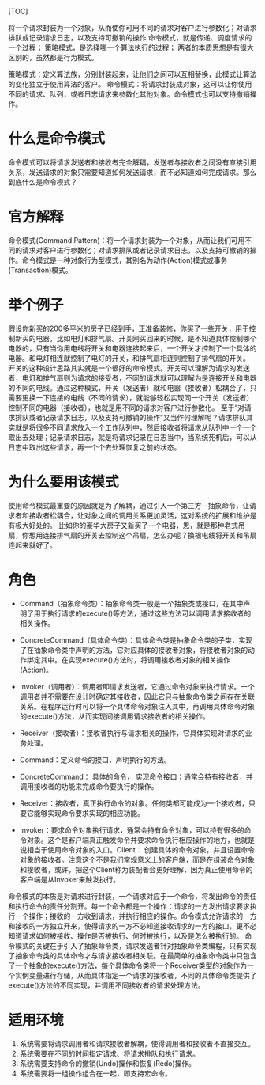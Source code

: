 [TOC]

将一个请求封装为一个对象，从而使你可用不同的请求对客户进行参数化；对请求排队或记录请求日志，以及支持可撤销的操作
命令模式，就是传递、调度请求的一个过程；
策略模式，是选择哪一个算法执行的过程；
两者的本质思想是有很大区别的，虽然都是行为模式。

策略模式：定义算法族，分别封装起来，让他们之间可以互相替换，此模式让算法的变化独立于使用算法的客户。
命令模式：将请求封装成对象，这可以让你使用不同的请求、队列，或者日志请求来参数化其他对象。命令模式也可以支持撤销操作。

# 什么是命令模式
命令模式可以将请求发送者和接收者完全解耦，发送者与接收者之间没有直接引用关系，发送请求的对象只需要知道如何发送请求，而不必知道如何完成请求。那么到底什么是命令模式？

# 官方解释
命令模式(Command Pattern)：将一个请求封装为一个对象，从而让我们可用不同的请求对客户进行参数化；对请求排队或者记录请求日志，以及支持可撤销的操作。命令模式是一种对象行为型模式，其别名为动作(Action)模式或事务(Transaction)模式。

# 举个例子
假设你新买的200多平米的房子已经到手，正准备装修，你买了一些开关，用于控制新买的电器，比如电灯和排气扇。开关刚买回来的时候，是不知道具体控制哪个电器的，只有当你用电线将开关和电器连接起来后，一个开关才控制了一个具体的电器。和电灯相连就控制了电灯的开关，和排气扇相连则控制了排气扇的开关。
开关的这种设计思路其实就是一个很好的命令模式。开关可以理解为请求的发送者，电灯和排气扇则为请求的接受者，不同的请求就可以理解为是连接开关和电器的不同的电线。通过这种模式，开关（发送者）就和电器（接收者）松耦合了，只需要更换一下连接的电线（不同的请求），就能够轻松实现同一个开关（发送者）控制不同的电器（接收者），也就是用不同的请求对客户进行参数化。
至于“对请求排队或者记录请求日志，以及支持可撤销的操作”又当作何理解呢？请求排队其实就是将很多不同请求放入一个工作队列中，然后接收者将请求从队列中一个一个取出去处理；记录请求日志，就是将请求记录在日志当中，当系统死机后，可以从日志中取出这些请求，再一个个去处理恢复之前的状态。

# 为什么要用该模式
使用命令模式最重要的原因就是为了解耦，通过引入一个第三方--抽象命令，让请求者和接收者松耦合，让对象之间的调用关系更加灵活，这对系统的扩展和维护是有极大好处的。
比如你的豪华大房子又新买了一个电器，恩，就是那种老式吊扇，你想用连接排气扇的开关去控制这个吊扇，怎么办呢？换根电线将开关和吊扇连起来就好了。

# 角色
+ Command（抽象命令类）：抽象命令类一般是一个抽象类或接口，在其中声明了用于执行请求的execute()等方法，通过这些方法可以调用请求接收者的相关操作。
+ ConcreteCommand（具体命令类）：具体命令类是抽象命令类的子类，实现了在抽象命令类中声明的方法，它对应具体的接收者对象，将接收者对象的动作绑定其中。在实现execute()方法时，将调用接收者对象的相关操作(Action)。
+ Invoker（调用者）：调用者即请求发送者，它通过命令对象来执行请求。一个调用者并不需要在设计时确定其接收者，因此它只与抽象命令类之间存在关联关系。在程序运行时可以将一个具体命令对象注入其中，再调用具体命令对象的execute()方法，从而实现间接调用请求接收者的相关操作。
+ Receiver（接收者）：接收者执行与请求相关的操作，它具体实现对请求的业务处理。

+ Command：定义命令的接口，声明执行的方法。
+ ConcreteCommand： 具体的命令， 实现命令接口；通常会持有接收者，并调用接收者的功能来完成命令要执行的操作。
+ Receiver：接收者，真正执行命令的对象。任何类都可能成为一个接收者，只要它能够实现命令要求实现的相应功能。
+ Invoker：要求命令对象执行请求，通常会持有命令对象，可以持有很多的命令对象。这个是客户端真正触发命令并要求命令执行相应操作的地方，也就是说相当于使用命令对象的入口。Client： 创建具体的命令对象，并且设置命令对象的接收者。注意这个不是我们常规意义上的客户端，而是在组装命令对象和接收者，或许，把这个Client称为装配者会更好理解，因为真正使用命令的客户端是从Invoker来触发执行。

命令模式的本质是对请求进行封装，一个请求对应于一个命令，将发出命令的责任和执行命令的责任分割开。每一个命令都是一个操作：请求的一方发出请求要求执行一个操作；接收的一方收到请求，并执行相应的操作。命令模式允许请求的一方和接收的一方独立开来，使得请求的一方不必知道接收请求的一方的接口，更不必知道请求如何被接收、操作是否被执行、何时被执行，以及是怎么被执行的。
命令模式的关键在于引入了抽象命令类，请求发送者针对抽象命令类编程，只有实现了抽象命令类的具体命令才与请求接收者相关联。在最简单的抽象命令类中只包含了一个抽象的execute()方法，每个具体命令类将一个Receiver类型的对象作为一个实例变量进行存储，从而具体指定一个请求的接收者，不同的具体命令类提供了execute()方法的不同实现，并调用不同接收者的请求处理方法。

# 适用环境
1. 系统需要将请求调用者和请求接收者解耦，使得调用者和接收者不直接交互。
2. 系统需要在不同的时间指定请求、将请求排队和执行请求。
3. 系统需要支持命令的撤销(Undo)操作和恢复(Redo)操作。
4. 系统需要将一组操作组合在一起，即支持宏命令。